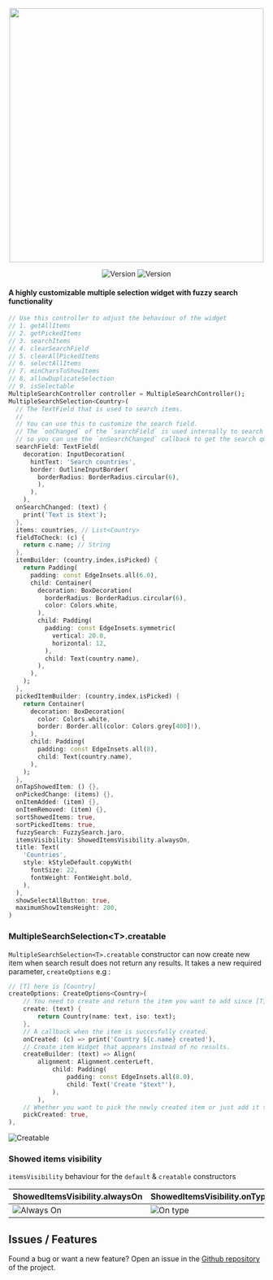 <p align="center">
<img src='https://i.imgur.com/3dHOaoF.gif' width=500>
</p>
<p align="center">
 <img src="https://img.shields.io/pub/v/multiple_search_selection?color=637d0d&style=for-the-badge" alt="Version" /> <img src="https://img.shields.io/github/languages/code-size/esentis/multiple_search_selection?color=637d0d&style=for-the-badge&label=size" alt="Version" />
</br>
</p>

#### A highly customizable multiple selection widget with fuzzy search functionality

```dart
// Use this controller to adjust the behaviour of the widget
// 1. getAllItems
// 2. getPickedItems
// 3. searchItems
// 4. clearSearchField
// 5. clearAllPickedItems
// 6. selectAllItems
// 7. minCharsToShowItems
// 8. allowDuplicateSelection
// 9. isSelectable
MultipleSearchController controller = MultipleSearchController();
MultipleSearchSelection<Country>(
  // The TextField that is used to search items.
  //
  // You can use this to customize the search field.
  // The `onChanged` of the `searchField` is used internally to search items,
  // so you can use the `onSearchChanged` callback to get the search query.
  searchField: TextField(
    decoration: InputDecoration(
      hintText: 'Search countries',
      border: OutlineInputBorder(
        borderRadius: BorderRadius.circular(6),
        ),
      ),
    ),
  onSearchChanged: (text) {
    print('Text is $text');
  },
  items: countries, // List<Country>
  fieldToCheck: (c) {
    return c.name; // String
  },
  itemBuilder: (country,index,isPicked) {
    return Padding(
      padding: const EdgeInsets.all(6.0),
      child: Container(
        decoration: BoxDecoration(
          borderRadius: BorderRadius.circular(6),
          color: Colors.white,
        ),
        child: Padding(
          padding: const EdgeInsets.symmetric(
            vertical: 20.0,
            horizontal: 12,
          ),
          child: Text(country.name),
        ),
      ),
    );
  },
  pickedItemBuilder: (country,index,isPicked) {
    return Container(
      decoration: BoxDecoration(
        color: Colors.white,
        border: Border.all(color: Colors.grey[400]!),
      ),
      child: Padding(
        padding: const EdgeInsets.all(8),
        child: Text(country.name),
      ),
    );
  },
  onTapShowedItem: () {},
  onPickedChange: (items) {},
  onItemAdded: (item) {},
  onItemRemoved: (item) {},
  sortShowedItems: true,
  sortPickedItems: true,
  fuzzySearch: FuzzySearch.jaro,
  itemsVisibility: ShowedItemsVisibility.alwaysOn,
  title: Text(
    'Countries',
    style: kStyleDefault.copyWith(
      fontSize: 22,
      fontWeight: FontWeight.bold,
    ),
  ),
  showSelectAllButton: true,
  maximumShowItemsHeight: 200,
)
```

### MultipleSearchSelection\<T>.creatable

`MultipleSearchSelection<T>.creatable` constructor can now create new item when search result does not return any results. It takes a new required parameter, `createOptions` e.g :

```dart
// [T] here is [Country]
createOptions: CreateOptions<Country>(
    // You need to create and return the item you want to add since [T] is not always [String].
    create: (text) {
        return Country(name: text, iso: text);
    },
    // A callback when the item is succesfully created.
    onCreated: (c) => print('Country ${c.name} created'),
    // Create item Widget that appears instead of no results.
    createBuilder: (text) => Align(
        alignment: Alignment.centerLeft,
            child: Padding(
                padding: const EdgeInsets.all(8.0),
                child: Text('Create "$text"'),
            ),
        ),
    // Whether you want to pick the newly created item or just add it to your list. Defaults to false.
    pickCreated: true,
),
```

<img src="https://i.imgur.com/XVwxgXA.gif" title="Creatable" />

### Showed items visibility

`itemsVisibility` behaviour for the `default` & `creatable` constructors

| ShowedItemsVisibility.alwaysOn                            | ShowedItemsVisibility.onType                          | ShowedItemsVisibility.toggle                        |
| --------------------------------------------------------- | ----------------------------------------------------- | --------------------------------------------------- |
| ![Always On](https://i.imgur.com/UgJGDtq.gif "Always On") | ![On type](https://i.imgur.com/f15wDcz.gif "On type") | ![Toggle](https://i.imgur.com/tGKQVhl.gif "Toggle") |

## Issues / Features

Found a bug or want a new feature? Open an issue in the [Github repository](https://github.com/esentis/multiple_search_selection) of the project.
